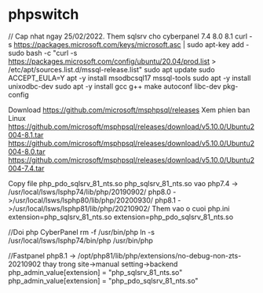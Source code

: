 # phpswitch
// Cap nhat ngay 25/02/2022. Them sqlsrv cho cyberpanel 7.4 8.0 8.1
curl -s https://packages.microsoft.com/keys/microsoft.asc | sudo apt-key add -
sudo bash -c "curl -s https://packages.microsoft.com/config/ubuntu/20.04/prod.list > /etc/apt/sources.list.d/mssql-release.list"
sudo apt update
sudo ACCEPT_EULA=Y apt -y install msodbcsql17 mssql-tools
sudo apt -y install unixodbc-dev
sudo apt -y install gcc g++ make autoconf libc-dev pkg-config

Download https://github.com/microsoft/msphpsql/releases Xem phien ban Linux 
https://github.com/microsoft/msphpsql/releases/download/v5.10.0/Ubuntu2004-8.1.tar
https://github.com/microsoft/msphpsql/releases/download/v5.10.0/Ubuntu2004-8.0.tar
https://github.com/microsoft/msphpsql/releases/download/v5.10.0/Ubuntu2004-7.4.tar

Copy file php_pdo_sqlsrv_81_nts.so php_sqlsrv_81_nts.so vao
php7.4 -> /usr/local/lsws/lsphp74/lib/php/20190902/
php8.0 ->/usr/local/lsws/lsphp80/lib/php/20200930/
php8.1 ->/usr/local/lsws/lsphp81/lib/php/20210902/
Them vao o cuoi php.ini
extension=php_sqlsrv_81_nts.so
extension=php_pdo_sqlsrv_81_nts.so

//Doi php CyberPanel
rm -f /usr/bin/php
ln -s /usr/local/lsws/lsphp74/bin/php /usr/bin/php


//Fastpanel
php8.1 -> /opt/php81/lib/php/extensions/no-debug-non-zts-20210902
thay
trong site->manual setting->backend
php_admin_value[extension] = "php_sqlsrv_81_nts.so"
php_admin_value[extension] = "php_pdo_sqlsrv_81_nts.so"
